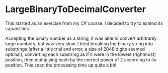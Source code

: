 # LargeBinaryToDecimalConverter
This started as an exercise from my C# course. I decided to try to extend its capabilities.

Accepting the binary number as a string, it was able to convert arbitrarily large numbers, but was very slow.
I tried breaking the binary string into substrings (after a little trial and error, a size of 2048 digits seemed optimal), converting each substring as if it were in the lowest (rightmost) position, then multiplying each by the correct power of 2 according to its position. This sped the processing time up quite a bit!
